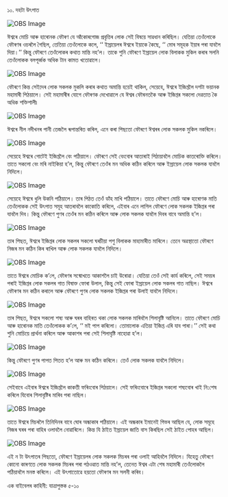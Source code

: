 ১০. দহটা উৎপাত

![OBS Image](https://cdn.door43.org/obs/jpg/360px/obs-en-10-01.jpg)

ঈশ্বৰে মোচি আৰু হাৰোনক ফৌৰণ যে আঁকোৰগোজ প্ৰবৃত্তিৰ লোক সেই বিষয়ে সাৱধান কৰিছিল। যেতিয়া তেওঁলোকে ফৌৰণৰ ওচৰলৈ গৈছিল,  তেতিয়া তেওঁলোকে কলে, ‘‘ ইস্ৰায়েলৰ ঈশ্বৰে ইয়াকে কৈছে, ‘‘ মোৰ সমূহক ইয়াৰ পৰা যাবলৈ দিয়া।’’ কিন্তু ফৌৰণে তেওঁলোকৰ কথাত মান্তি নহ’ল। তাকে শুনি ফৌৰণে ইস্ৰায়েল লোক বিলাকক মুকিল কৰাৰ সলনি তেওঁলোকক বলপূৰ্ব্বক অধিক টান কামত খতোৱালে। 



![OBS Image](https://cdn.door43.org/obs/jpg/360px/obs-en-10-02.jpg)

ফৌৰণে কিন্ত সেইদেৰ লোক সকলক মুকলি কৰাৰ কথাত অমান্তি হয়েই থাকিল, সেয়েহে, ঈশ্বৰে ইজিপ্তলৈ দশটা ভয়ানক মহামাৰী পিঠয়ালে। সেই মহামাৰীৰ যোগে ফৌৰণক দেখোৱালে যে ঈশ্বৰ ফৌৰনতকৈ আৰু ইজিপ্তৰ সকলো দেৱতাত কৈ অধিক শক্তিশালী৷

![OBS Image](https://cdn.door43.org/obs/jpg/360px/obs-en-10-03.jpg)

ঈশ্বৰে নীল নদীখনৰ পানী তেজলৈ ৰূপান্তৰিত কৰিল, এনে কৰা পিছতো ফৌৰণে ঈশ্বৰৰ লোক সকলক মুকিল নকৰিলে। 

![OBS Image](https://cdn.door43.org/obs/jpg/360px/obs-en-10-04.jpg)

সেয়েহে ঈশ্বৰে গোটেই ইজিপ্তলৈ বেং পঠিয়ালে। ফৌৰণে সেই বেংবোৰ আতাৰাই পিঠায়াবলৈ মোচিক কাতৰোক্তি কৰিলে। তাতে  সকলো বেং মৰি নাইকিয়া হ’ল, কিন্তু ফৌৰণে তেওঁৰ মন অধিক কঠিন কৰিলে আৰু ইস্ৰায়েল লোক সকলক যাবলৈ নিদিলে।

![OBS Image](https://cdn.door43.org/obs/jpg/360px/obs-en-10-05.jpg)

সেয়েহে ঈশ্বৰে ধুলি উকনি পঠিয়ালে। তাৰ পিঠত তেওঁ ডাঁহ মাখি পঠিয়ালে। তাতে ফৌৰণে মোচি আৰু হাৰোণক মাতি তেওঁলোকক সেই উৎপাত সমূহ আতৰাবলৈ কাকোতি কৰিলে, এইবাৰ এনে লাগিল ফৌৰণে লোক সকলক ইজিপ্তৰ পৰা যাবলৈ দিব। কিন্তু ফৌৰণে পুণৰ তেওঁৰ মন কঠিন কৰিলে আৰু লোক সকলক যাবলৈ দিবৰ বাবে অমান্তি হ’ল। 

![OBS Image](https://cdn.door43.org/obs/jpg/360px/obs-en-10-06.jpg)

তাৰ পিছত, ঈশ্বৰে ইজিপ্তৰ লোক সকলৰ সকলো ঘৰচীয়া পশু বিলাকক মাহামাৰীত মাৰিলে। তেনে অৱস্থাতো ফৌৰণে নিজৰ মন কঠিন কিৰ ৰাখিল আৰু লোক সকলক যাবলৈ নিদিলে। 

![OBS Image](https://cdn.door43.org/obs/jpg/360px/obs-en-10-07.jpg)

তাতে ঈশ্বৰে মোচিক ক’লে, ফৌৰণৰ সন্মোখতে আকাশলৈ চাই উৰোৱা। যেতিয়া তেওঁ সেই কাৰ্য কৰিলে, সেই সময়ৰ পৰাই ইজিপ্তৰ লোক সকলৰ গাত বিষাক্ত ফোৰা উলাল, কিন্তু সেই ফোৰা ইস্ৰায়েল লোক সকলৰ গাত নাছিল। ঈশ্বৰে ফৌৰণৰ মন কঠিন কৰালে আৰু ফৌৰণে পুণৰ লোক সকলক ইজিপ্তৰ পৰা উলাই যাবলৈ নিদিলে। 

![OBS Image](https://cdn.door43.org/obs/jpg/360px/obs-en-10-08.jpg)

তাৰ পিছত, ঈশ্বৰে সকলো শষ্য আৰু ঘৰৰ বাহিৰত থকা লোক সকলক মাৰিবলৈ শিলাবৃষ্টি আনিলে। তাতে ফৌৰণে মোচি আৰু হাৰোনক মাতি তেওঁলোকক ক’লে, ‘‘ মই পাপ কৰিলো। তোমালোক এতিয়া ইজিপ্ত এৰি যাব পাৰা।’’ সেই কথা শুনি মোচিয়ে প্ৰাৰ্থনা কৰিলে আৰু আকাশৰ পৰা সেই শিলাবৃষ্টি নাহোৱা হ’ল। 

![OBS Image](https://cdn.door43.org/obs/jpg/360px/obs-en-10-09.jpg)

কিন্তু ফৌৰণে পুণৰ পাপত পিতত হ’ল আৰু মন কঠিন কৰিলে। তেওঁ লোক সকলক যাবলৈ নিদিলে।

![OBS Image](https://cdn.door43.org/obs/jpg/360px/obs-en-10-10.jpg)

সেইবাবে এইবাৰ ঈশ্বৰে ইজিপ্তলৈ কাকতী ফৰিংবোৰ পিঠয়ালে। সেই ফৰিংবোৰে ইজিপ্তৰ সকলো শষ্যবোৰ খাই নি:শেষ কৰিলে যিবোৰ শিলাবৃষ্টিৰ মাৰিব পৰা নাছিল।  

![OBS Image](https://cdn.door43.org/obs/jpg/360px/obs-en-10-11.jpg)

তাতে ঈশ্বৰে মিচৰলৈ তিনিদিনৰ বাবে ঘোৰ অন্ধাকাৰ পঠিয়ালে। এই অন্ধকাৰ ইমানেই গিভৰ আছিল যে, লোক সমূহে নিজৰ ঘৰৰ পৰা বাহিৰ ওলাবলৈ নোৱাৰিলে। কিন্ত যি ঠাইত ইস্ৰায়েল জাতি বাস কিৰছিল সেই ঠাইত পোহৰ আছিল। 

![OBS Image](https://cdn.door43.org/obs/jpg/360px/obs-en-10-12.jpg)

এই ন টা উৎপাতৰ পিছতো, ফৌৰণে ইস্ৰায়েলৰ লোক সকলক মিচৰৰ পৰা ওলাই আহিবলৈ নিদিলে। যিহেতু ফৌৰণে কোনো কাৰণতে লোক সকলক মিচৰৰ পৰা পঠওৱাত মান্তি নহ’ল, তেনেত ঈশ্বৰ এটা শেষ মহামাৰী তেওঁলোকলৈ পঠিয়াবলৈ মনস্ত কৰিলে। এই উৎপাতোৱে হয়তো ফৌৰণৰ মন সলনী কৰিব। 

এক বাইবেলৰ কাহিনী: যাত্ৰাপুস্তক ৫-১০

